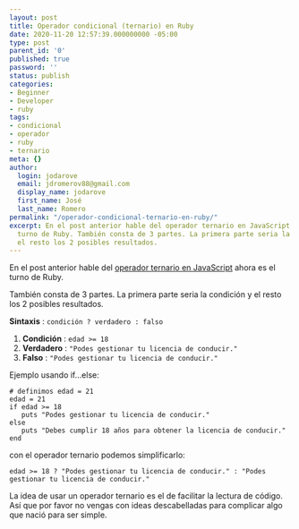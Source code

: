 ```yaml
---
layout: post
title: Operador condicional (ternario) en Ruby
date: 2020-11-20 12:57:39.000000000 -05:00
type: post
parent_id: '0'
published: true
password: ''
status: publish
categories:
- Beginner
- Developer
- ruby
tags:
- condicional
- operador
- ruby
- ternario
meta: {}
author:
  login: jodarove
  email: jdromerov88@gmail.com
  display_name: jodarove
  first_name: José
  last_name: Romero
permalink: "/operador-condicional-ternario-en-ruby/"
excerpt: En el post anterior hable del operador ternario en JavaScript ahora es el
  turno de Ruby. También consta de 3 partes. La primera parte seria la condición y
  el resto los 2 posibles resultados.
---
```

<!-- wp:paragraph -->

En el post anterior hable del [operador ternario en JavaScript](https://blog.josedromero.com/operador-condicional-ternario-en-javascript/) ahora es el turno de Ruby.

<!-- /wp:paragraph -->

<!-- wp:paragraph -->

También consta de 3 partes. La primera parte seria la condición y el resto los 2 posibles resultados.

<!-- /wp:paragraph -->

<!-- wp:paragraph -->

**Sintaxis** : `condición ? verdadero : falso`

<!-- /wp:paragraph -->

<!-- wp:list {"ordered":true} -->

1. **Condición** : `edad >= 18`
2. **Verdadero** : `"Podes gestionar tu licencia de conducir."`
3. **Falso** : `"Podes gestionar tu licencia de conducir."`

<!-- /wp:list -->

<!-- wp:paragraph -->

Ejemplo usando if...else:

<!-- /wp:paragraph -->

<!-- wp:code -->

```
# definimos edad = 21
edad = 21
if edad >= 18
   puts "Podes gestionar tu licencia de conducir."
else
   puts "Debes cumplir 18 años para obtener la licencia de conducir."
end
```

<!-- /wp:code -->

<!-- wp:paragraph -->

con el operador ternario podemos simplificarlo:

<!-- /wp:paragraph -->

<!-- wp:code -->

```
edad >= 18 ? "Podes gestionar tu licencia de conducir." : "Podes gestionar tu licencia de conducir."
```

<!-- /wp:code -->

<!-- wp:paragraph -->

La idea de usar un operador ternario es el de facilitar la lectura de código. Así que por favor no vengas con ideas descabelladas para complicar algo que nació para ser simple.

<!-- /wp:paragraph -->

